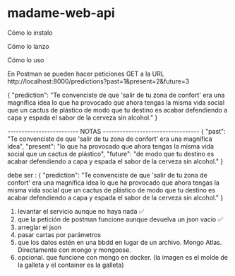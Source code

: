 # madame-web-api


Cómo lo instalo

Cómo lo lanzo

Cómo lo uso

En Postman se pueden hacer peticiones GET a la URL http://localhost:8000/predictions?past=1&present=2&future=3

{
  "prediction":  "Te convenciste de que 'salir de tu zona de confort' era una magnífica idea lo que ha provocado que ahora tengas la misma vida social que un cactus de plástico de modo que tu destino es acabar defendiendo a capa y espada el sabor de la cerveza sin alcohol."
}




------------------------- NOTAS ----------------------------------
{
  "past":  "Te convenciste de que 'salir de tu zona de confort' era una magnífica idea",
  "present": "lo que ha provocado que ahora tengas la misma vida social que un cactus de plástico",
  "future": "de modo que tu destino es acabar defendiendo a capa y espada el sabor de la cerveza sin alcohol."
}

debe ser :
{
  "prediction":  "Te convenciste de que 'salir de tu zona de confort' era una magnífica idea lo que ha provocado que ahora tengas la misma vida social que un cactus de plástico de modo que tu destino es acabar defendiendo a capa y espada el sabor de la cerveza sin alcohol."
}


1. levantar el servicio aunque no haya nada ✅
2. que la petición de postman funcione aunque devuelva un json vacío ✅
3. arreglar el json
4. pasar cartas por parámetros
5. que los datos estén en una bbdd en lugar de un archivo. Mongo Atlas. Directamente con mongo y mongoose.
6. opcional. que funcione con mongo en docker. (la imagen es el molde de la galleta y el container es la galleta)

